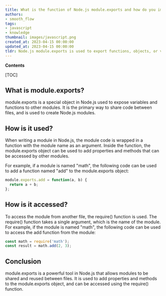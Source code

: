```yaml
---
title: What is the function of Node.js module.exports and how do you implement it?
authors:
- smooth_flow
tags:
- javascript
- knowledge
thumbnail: images/javascript.png
created_at: 2023-04-15 00:00:00
updated_at: 2023-04-15 00:00:00
tldr: Node.js module.exports is used to export functions, objects, or values from a Node.js file, so they can be imported and used in other files.
---
```


**Contents**

[TOC]

## What is module.exports?

module.exports is a special object in Node.js used to expose variables and functions to other modules. It is the primary way to share code between files, and is used to create Node.js modules.

## How is it used?

When writing a module in Node.js, the module code is wrapped in a function with the module name as an argument. Inside the function, the module.exports object can be used to add properties and methods that can be accessed by other modules.

For example, if a module is named "math", the following code can be used to add a function named "add" to the module.exports object:

```js
module.exports.add = function(a, b) {
  return a + b;
};
```

## How is it accessed?

To access the module from another file, the require() function is used. The require() function takes a single argument, which is the name of the module. For example, if the module is named "math", the following code can be used to access the add function from the module:

```js
const math = require('math');
const result = math.add(2, 3);
```

## Conclusion

module.exports is a powerful tool in Node.js that allows modules to be shared and reused between files. It is used to add properties and methods to the module.exports object, and can be accessed using the require() function.

